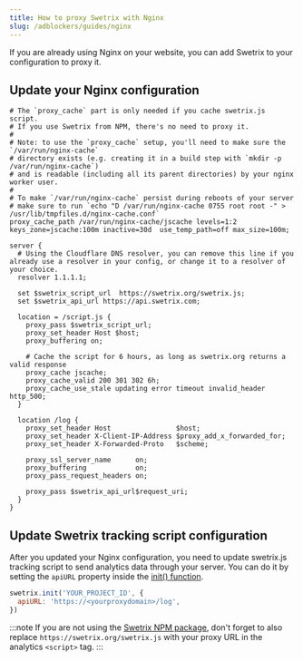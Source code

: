 ```yaml
---
title: How to proxy Swetrix with Nginx
slug: /adblockers/guides/nginx
---
```


If you are already using Nginx on your website, you can add Swetrix to your configuration to proxy it.

## Update your Nginx configuration
```
# The `proxy_cache` part is only needed if you cache swetrix.js script.
# If you use Swetrix from NPM, there's no need to proxy it.
#
# Note: to use the `proxy_cache` setup, you'll need to make sure the `/var/run/nginx-cache`
# directory exists (e.g. creating it in a build step with `mkdir -p /var/run/nginx-cache`)
# and is readable (including all its parent directories) by your nginx worker user.
#
# To make `/var/run/nginx-cache` persist during reboots of your server
# make sure to run `echo "D /var/run/nginx-cache 0755 root root -" > /usr/lib/tmpfiles.d/nginx-cache.conf`
proxy_cache_path /var/run/nginx-cache/jscache levels=1:2 keys_zone=jscache:100m inactive=30d  use_temp_path=off max_size=100m;

server {
  # Using the Cloudflare DNS resolver, you can remove this line if you already use a resolver in your config, or change it to a resolver of your choice.
  resolver 1.1.1.1;

  set $swetrix_script_url  https://swetrix.org/swetrix.js;
  set $swetrix_api_url https://api.swetrix.com;

  location = /script.js {
    proxy_pass $swetrix_script_url;
    proxy_set_header Host $host;
    proxy_buffering on;

    # Cache the script for 6 hours, as long as swetrix.org returns a valid response
    proxy_cache jscache;
    proxy_cache_valid 200 301 302 6h;
    proxy_cache_use_stale updating error timeout invalid_header http_500;
  }

  location /log {
    proxy_set_header Host                $host;
    proxy_set_header X-Client-IP-Address $proxy_add_x_forwarded_for;
    proxy_set_header X-Forwarded-Proto   $scheme;

    proxy_ssl_server_name      on;
    proxy_buffering            on;
    proxy_pass_request_headers on;

    proxy_pass $swetrix_api_url$request_uri;
  }
}
```

## Update Swetrix tracking script configuration
After you updated your Nginx configuration, you need to update swetrix.js tracking script to send analytics data through your server. You can do it by setting the `apiURL` property inside the [init() function](/swetrix-js-reference#init).

```javascript
swetrix.init('YOUR_PROJECT_ID', {
  apiURL: 'https://<yourproxydomain>/log',
})
```

:::note
If you are not using the [Swetrix NPM package](/install-script#install-swetrix-via-npm), don't forget to also replace `https://swetrix.org/swetrix.js` with your proxy URL in the analytics `<script>` tag.
:::
